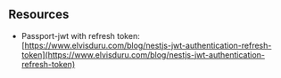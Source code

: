 ## Resources

- Passport-jwt with refresh token: [https://www.elvisduru.com/blog/nestjs-jwt-authentication-refresh-token](https://www.elvisduru.com/blog/nestjs-jwt-authentication-refresh-token)
